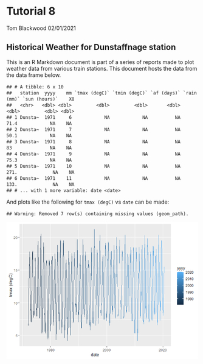 Tutorial 8
================
Tom Blackwood
02/01/2021

## Historical Weather for Dunstaffnage station

This is an R Markdown document is part of a series of reports made to
plot weather data from various train stations. This document hosts the
data from the data frame below.

    ## # A tibble: 6 x 10
    ##   station  yyyy    mm `tmax (degC)` `tmin (degC)` `af (days)` `rain (mm)` `sun (hours)`    X8
    ##   <chr>   <dbl> <dbl>         <dbl>         <dbl>       <dbl>       <dbl>         <dbl> <dbl>
    ## 1 Dunsta~  1971     6            NA            NA          NA        71.4            NA    NA
    ## 2 Dunsta~  1971     7            NA            NA          NA        50.1            NA    NA
    ## 3 Dunsta~  1971     8            NA            NA          NA        83              NA    NA
    ## 4 Dunsta~  1971     9            NA            NA          NA        75.3            NA    NA
    ## 5 Dunsta~  1971    10            NA            NA          NA       271.             NA    NA
    ## 6 Dunsta~  1971    11            NA            NA          NA       133.             NA    NA
    ## # ... with 1 more variable: date <date>

And plots like the following for `tmax (degC)` vs `date` can be made:

    ## Warning: Removed 7 row(s) containing missing values (geom_path).

![](Report-Dunstaffnage_files/figure-gfm/plot_weather-1.png)<!-- -->
